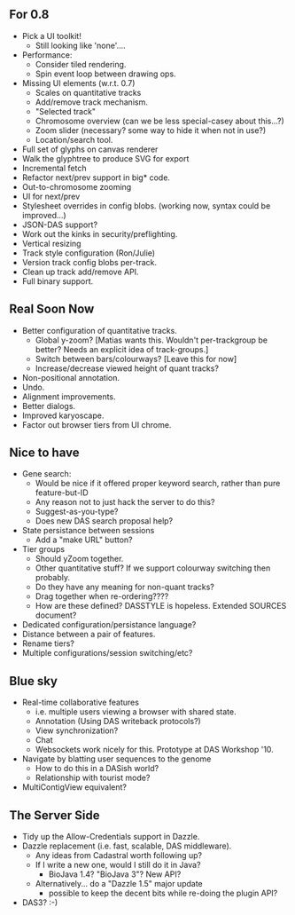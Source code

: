 
For 0.8
-------

  - Pick a UI toolkit!
     + Still looking like 'none'....
  - Performance:
     + Consider tiled rendering.
     + Spin event loop between drawing ops.
  - Missing UI elements (w.r.t. 0.7)
     + Scales on quantitative tracks
     + Add/remove track mechanism.
     + "Selected track"
     + Chromosome overview (can we be less special-casey about this...?)
     + Zoom slider (necessary?  some way to hide it when not in use?)
     + Location/search tool.
  - Full set of glyphs on canvas renderer
  - Walk the glyphtree to produce SVG for export
  - Incremental fetch
  - Refactor next/prev support in big* code.
  - Out-to-chromosome zooming
  - UI for next/prev
  - Stylesheet overrides in config blobs.  (working now, syntax could be improved...)
  - JSON-DAS support?
  - Work out the kinks in security/preflighting.
  - Vertical resizing
  - Track style configuration (Ron/Julie)
  - Version track config blobs per-track.
  - Clean up track add/remove API.
  - Full binary support.
 
Real Soon Now
-------------

 - Better configuration of quantitative tracks.
     + Global y-zoom? [Matias wants this.  Wouldn't per-trackgroup be better?  Needs an explicit idea of track-groups.]
     + Switch between bars/colourways? [Leave this for now]
     + Increase/decrease viewed height of quant tracks?
 - Non-positional annotation.
 - Undo.
 - Alignment improvements.
 - Better dialogs.
 - Improved karyoscape.
 - Factor out browser tiers from UI chrome.

Nice to have
------------

 - Gene search:
     + Would be nice if it offered proper keyword search, rather than pure feature-but-ID
     + Any reason not to just hack the server to do this?
     + Suggest-as-you-type?
     + Does new DAS search proposal help?
 - State persistance between sessions
     + Add a "make URL" button?
 - Tier groups
     + Should yZoom together.
     + Other quantitative stuff?  If we support colourway switching then probably.
     + Do they have any meaning for non-quant tracks?
     + Drag together when re-ordering????
     + How are these defined?  DASSTYLE is hopeless.  Extended SOURCES document?
 - Dedicated configuration/persistance language?
 - Distance between a pair of features.
 - Rename tiers?
 - Multiple configurations/session switching/etc?

Blue sky
--------
    
 - Real-time collaborative features
    + i.e. multiple users viewing a browser with shared state.
    + Annotation (Using DAS writeback protocols?)
    + View synchronization?
    + Chat 
    + Websockets work nicely for this.  Prototype at DAS Workshop '10.
 - Navigate by blatting user sequences to the genome
    + How to do this in a DASish world?
    + Relationship with tourist mode?
 - MultiContigView equivalent?

The Server Side
---------------
 
 - Tidy up the Allow-Credentials support in Dazzle.
 - Dazzle replacement (i.e. fast, scalable, DAS middleware).
    + Any ideas from Cadastral worth following up?
    + If I write a new one, would I still do it in Java?
        * BioJava 1.4?  "BioJava 3"?  New API?
    + Alternatively... do a "Dazzle 1.5" major update
        * possible to keep the decent bits while re-doing the plugin API?
 - DAS3? :-)
